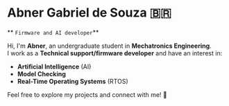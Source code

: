 # Abner Gabriel de Souza 🇧🇷

** `Firmware and AI developer`**

Hi, I'm **Abner**, an undergraduate student in **Mechatronics Engineering**.  
I work as a **Technical support/firmware developer** and have an interest in:  
- **Artificial Intelligence** (AI)  
- **Model Checking**  
- **Real-Time Operating Systems** (RTOS)  

Feel free to explore my projects and connect with me! 🚀
<!--
**Abnersouza7/Abnersouza7** is a ✨ _special_ ✨ repository because its `README.md` (this file) appears on your GitHub profile.

Here are some ideas to get you started:

- 🔭 I’m currently working on ...
- 🌱 I’m currently learning ...
- 👯 I’m looking to collaborate on ...
- 🤔 I’m looking for help with ...
- 💬 Ask me about ...
- 📫 How to reach me: ...
- 😄 Pronouns: ...
- ⚡ Fun fact: ...
-->
